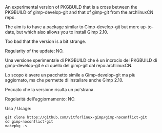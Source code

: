 An experimental version of PKGBUILD that is a cross between the PKGBUILD of gimp-develop-git and that of gimp-git from the archlinuxCN repo.

The aim is to have a package similar to Gimp-develop-git but more up-to-date, but which also allows you to install Gimp 2.10.


Too bad that the version is a bit strange.

Regularity of the update: NO.


Una versione sperimentale di PKGBUILD che è un incrocio del PKGBUILD di gimp-develop-git e di quello del gimp-git dal repo archlinuxCN.

Lo scopo è avere un pacchetto simile a Gimp-develop-git ma più aggiornato, ma che permette di installare anche Gimp 2.10.

Peccato che la versione risulta un po'strana.

Regolarità dell'aggiornamento: NO.


Uso / Usage:
```
git clone https://github.com/vitforlinux-gimp/gimp-noconflict-git
cd gimp-noconflict-git
makepkg -s
```


